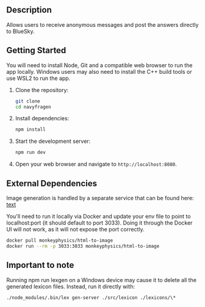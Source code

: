 ## Description

Allows users to receive anonymous messages and post the answers directly to BlueSky.

## Getting Started

You will need to install Node, Git and a compatible web browser to run the app locally. Windows users may also need to install the C++ build tools or use WSL2 to run the app.

1. Clone the repository:
   ```bash
   git clone
   cd navyfragen
   ```
2. Install dependencies:
   ```bash
   npm install
   ```
3. Start the development server:
   ```bash
   npm run dev
   ```
4. Open your web browser and navigate to `http://localhost:8080`.

## External Dependencies

Image generation is handled by a separate service that can be found here: [text](https://hub.docker.com/r/monkeyphysics/html-to-image)

You'll need to run it locally via Docker and update your env file to point to localhost:port (it should default to port 3033). Doing it through the Docker UI will not work, as it will not expose the port correctly.

```bash
docker pull monkeyphysics/html-to-image
docker run --rm -p 3033:3033 monkeyphysics/html-to-image
```

## Important to note

Running npm run lexgen on a Windows device may cause it to delete all the generated lexicon files. Instead, run it directly with:

```bash
./node_modules/.bin/lex gen-server ./src/lexicon ./lexicons/\*
```
